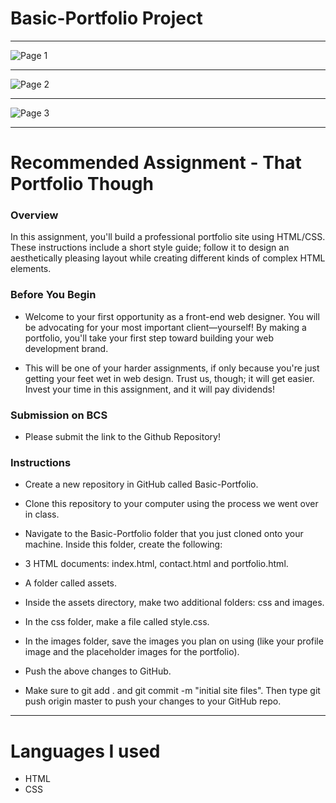 # Basic-Portfolio Project

---

![Page 1](https://github.com/ksquarcia2008/Basic-Portfolio/blob/master/assets/images/Page1.png?raw=true)

---

![Page 2](https://github.com/ksquarcia2008/Basic-Portfolio/blob/master/assets/images/page2.png?raw=true)

---

![Page 3](https://github.com/ksquarcia2008/Basic-Portfolio/blob/master/assets/images/page3.png?raw=true])

---


# Recommended Assignment - That Portfolio Though


### Overview

In this assignment, you'll build a professional portfolio site using HTML/CSS. These instructions include a short style guide; follow it to design an aesthetically pleasing layout while creating different kinds of complex HTML elements.


### Before You Begin


- Welcome to your first opportunity as a front-end web designer. You will be advocating for your most important client—yourself! By making a portfolio, you'll take your first step toward building your web development brand.

- This will be one of your harder assignments, if only because you're just getting your feet wet in web design. Trust us, though; it will get easier. Invest your time in this assignment, and it will pay dividends!



### Submission on BCS


- Please submit the link to the Github Repository!



### Instructions


- Create a new repository in GitHub called Basic-Portfolio.
- Clone this repository to your computer using the process we went over in class.
- Navigate to the Basic-Portfolio folder that you just cloned onto your machine. Inside this folder, create the following:



- 3 HTML documents: index.html, contact.html and portfolio.html.
- A folder called assets.
- Inside the assets directory, make two additional folders: css and images.


- In the css folder, make a file called style.css.
- In the images folder, save the images you plan on using (like your profile image and the placeholder images for the portfolio).



- Push the above changes to GitHub.



- Make sure to git add . and git commit -m "initial site files". Then type git push origin master to push your changes to your GitHub repo.


---

# Languages I used

* HTML
* CSS



